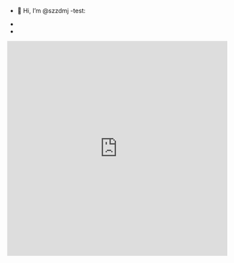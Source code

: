 - 👋 Hi, I’m @szzdmj
-test:
-  <!-- BLOG_START --><!-- BLOG_END -->

-  <!-- START doctoc -->
<!-- END doctoc -->
<link rel="stylesheet" href="editormd/css/editormd.preview.css" />
<div id="test-markdown-view">
    <!-- Server-side output Markdown text -->
    <textarea style="display:none;">### Hello world!</textarea>             
</div>
<script src="jquery.min.js"></script>
<script src="editormd/editormd.js"></script>
<script src="editormd/lib/marked.min.js"></script>
<script src="editormd/lib/prettify.min.js"></script>
<script type="text/javascript">
    $(function() {
	    var testView = editormd.markdownToHTML("test-markdown-view", {
            // markdown : "[TOC]\n### Hello world!\n## Heading 2", // Also, you can dynamic set Markdown text
            // htmlDecode : true,  // Enable / disable HTML tag encode.
            // htmlDecode : "style,script,iframe",  // Note: If enabled, you should filter some dangerous HTML tags for website security.
        });
    });
</script> 
<style type="text/style">
body{background:red;}
</style>
<script type="text/javscript">
alert("script");
</script>
<iframe height=498 width=510 src="http://player.youku.com/embed/XMzA0MzIwMDgw" frameborder=0 allowfullscreen></iframe>
